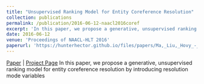 ```yaml
---
title: "Unsupervised Ranking Model for Entity Coreference Resolution"
collection: publications
permalink: /publication/2016-06-12-naacl2016coref
excerpt: 'In this paper, we propose a generative, unsupervised ranking model for entity coreference resolution by introducing resolution mode variables'
date: 2016-06-12
venue: 'Proceedings of NAACL-HLT 2016'
paperurl: 'https://hunterhector.github.io/files/papers/Ma,_Liu,_Hovy_-_2016_-_The_15th_Annual_Conference_of_the_North_American_Chapter.pdf'
---
```

[Paper](https://hunterhector.github.io/files/papers/Ma,_Liu,_Hovy_-_2016_-_The_15th_Annual_Conference_of_the_North_American_Chapter.pdf) \| [Project Page](#) In this paper, we propose a generative, unsupervised ranking model for entity coreference resolution by introducing resolution mode variables
